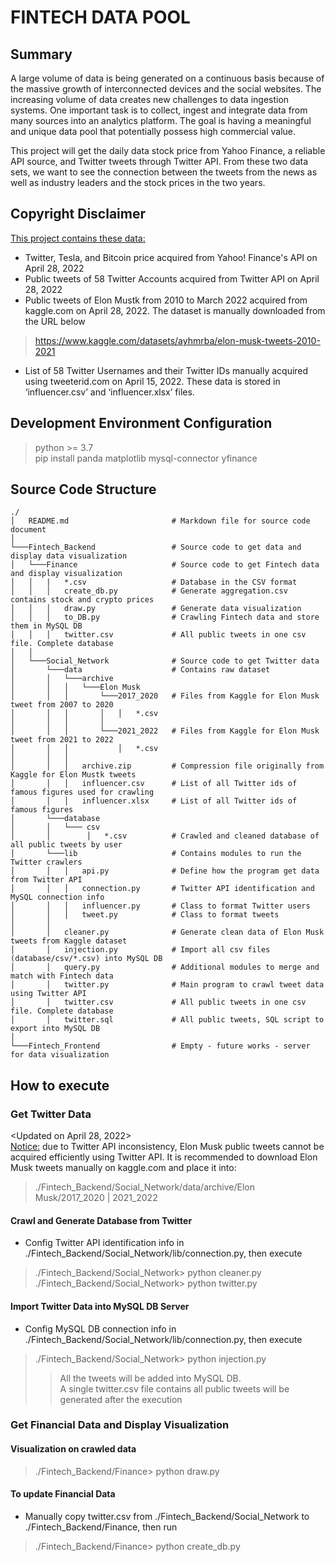 # FINTECH DATA POOL

## Summary
A large volume of data is being generated on a continuous basis because of the massive growth of interconnected devices and the social websites. The increasing volume of data creates new challenges to data ingestion systems. One important task is to collect, ingest and integrate data from many sources into an analytics platform. The goal is having a meaningful and unique data pool that potentially possess high commercial value.

This project will get the daily data stock price from Yahoo Finance, a reliable API source, and Twitter tweets through Twitter API. From these two data sets, we want to see the connection between the tweets from the news as well as industry leaders and the stock prices in the two years.

## Copyright Disclaimer
<ins>This project contains these data:</ins>
-   Twitter, Tesla, and Bitcoin price acquired from Yahoo! Finance's API on April 28, 2022
-   Public tweets of 58 Twitter Accounts acquired from Twitter API on April 28, 2022
-   Public tweets of Elon Mustk from 2010 to March 2022 acquired from kaggle.com on April 28, 2022. The dataset is manually downloaded from the URL below
> https://www.kaggle.com/datasets/ayhmrba/elon-musk-tweets-2010-2021
-   List of 58 Twitter Usernames and their Twitter IDs manually acquired using tweeterid.com on April 15, 2022. These data is stored in ‘influencer.csv’ and ‘influencer.xlsx’ files.

## Development Environment Configuration
> python >= 3.7\
> pip install panda matplotlib mysql-connector yfinance

## Source Code Structure
```
./
│   README.md                       # Markdown file for source code document
│
└───Fintech_Backend                 # Source code to get data and display data visualization 
│   └───Finance                     # Source code to get Fintech data and display visualization
│   │   |   *.csv                   # Database in the CSV format
│   │   │   create_db.py            # Generate aggregation.csv contains stock and crypto prices
│   │   │   draw.py                 # Generate data visualization
│   │   │   to_DB.py                # Crawling Fintech data and store them in MySQL DB
│   │   │   twitter.csv             # All public tweets in one csv file. Complete database
│   │
│   └───Social_Network              # Source code to get Twitter data
│       └───data                    # Contains raw dataset
│       │   └───archive
│       │   │   └───Elon Musk
│       │   │       └───2017_2020   # Files from Kaggle for Elon Musk tweet from 2007 to 2020
│       │   │       │   │   *.csv   
│       │   │       │      
│       │   │       └───2021_2022   # Files from Kaggle for Elon Musk tweet from 2021 to 2022
│       │   │           │   *.csv   
│       │   │
│       │   │   archive.zip         # Compression file originally from Kaggle for Elon Mustk tweets
│       │   │   influencer.csv      # List of all Twitter ids of famous figures used for crawling
│       │   │   influencer.xlsx     # List of all Twitter ids of famous figures             
│       └───database
│       │   └─── csv
│       │        │   *.csv          # Crawled and cleaned database of all public tweets by user
│       └───lib                     # Contains modules to run the Twitter crawlers
│       │   │   api.py              # Define how the program get data from Twitter API 
│       │   │   connection.py       # Twitter API identification and MySQL connection info 
│       │   │   influencer.py       # Class to format Twitter users
│       │   │   tweet.py            # Class to format tweets
│       │   
│       │   cleaner.py              # Generate clean data of Elon Musk tweets from Kaggle dataset
│       │   injection.py            # Import all csv files (database/csv/*.csv) into MySQL DB
│       │   query.py                # Additional modules to merge and match with Fintech data
│       │   twitter.py              # Main program to crawl tweet data using Twitter API 
│       │   twitter.csv             # All public tweets in one csv file. Complete database
│       │   twitter.sql             # All public tweets, SQL script to export into MySQL DB
│               
└───Fintech_Frontend                # Empty - future works - server for data visualization 

```

## How to execute

### Get Twitter Data
<Updated on April 28, 2022>\
<ins>Notice:</ins> due to Twitter API inconsistency, Elon Musk public tweets cannot be acquired efficiently using Twitter API. It is recommended to download Elon Musk tweets manually on kaggle.com and place it into:
>./Fintech_Backend/Social_Network/data/archive/Elon Musk/2017_2020 | 2021_2022 

#### Crawl and Generate Database from Twitter
- Config Twitter API identification info in ./Fintech_Backend/Social_Network/lib/connection.py, then execute
>./Fintech_Backend/Social_Network> python cleaner.py\
>./Fintech_Backend/Social_Network> python twitter.py
#### Import Twitter Data into MySQL DB Server
- Config MySQL DB connection info in ./Fintech_Backend/Social_Network/lib/connection.py, then execute  
>./Fintech_Backend/Social_Network> python injection.py
>>All the tweets will be added into MySQL DB.\
>>A single twitter.csv file contains all public tweets will be generated after the execution

### Get Financial Data and Display Visualization
#### Visualization on crawled data 
> ./Fintech_Backend/Finance> python draw.py
#### To update Financial Data
-   Manually copy twitter.csv from ./Fintech_Backend/Social_Network to ./Fintech_Backend/Finance, then run
> ./Fintech_Backend/Finance> python create_db.py


